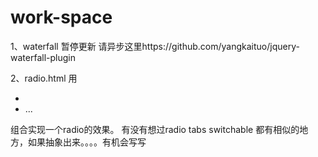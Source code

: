 work-space
==========

1、waterfall 暂停更新 请异步这里https://github.com/yangkaituo/jquery-waterfall-plugin

2、radio.html 用<ul><li><li>...</ul>组合实现一个radio的效果。
   有没有想过radio tabs switchable 都有相似的地方，如果抽象出来。。。。有机会写写